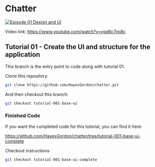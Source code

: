 # Chatter

[![Episode 01 Design and UI](https://img.youtube.com/vi/vgqBc7jni8c/0.jpg)](https://www.youtube.com/watch?v=vgqBc7jni8c)

Video link: https://www.youtube.com/watch?v=vgqBc7jni8c

## Tutorial 01 - Create the UI and structure for the application

This branch is the entry point to code along with tutorial 01.

Clone this repository:

```bash
git clone https://github.com/HayesGordon/chatter.git
```

And then checkout this branch:

```bash
git checkout tutorial-001-base-ui
```

### Finished Code

If you want the completed code for this tutorial, you can find it here:

https://github.com/HayesGordon/chatter/tree/tutorial-001-base-ui-complete

Checkout instructions:

```bash
git checkout tutorial-001-base-ui-complete
```
